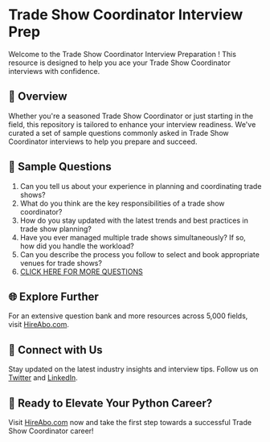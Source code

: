 # Trade Show Coordinator Interview Prep

Welcome to the Trade Show Coordinator Interview Preparation ! This resource is designed to help you ace your Trade Show Coordinator interviews with confidence.

## 🚀 Overview

Whether you're a seasoned Trade Show Coordinator or just starting in the field, this repository is tailored to enhance your interview readiness. We've curated a set of sample questions commonly asked in Trade Show Coordinator interviews to help you prepare and succeed.

## 📝 Sample Questions

1. Can you tell us about your experience in planning and coordinating trade shows?
2. What do you think are the key responsibilities of a trade show coordinator?
3. How do you stay updated with the latest trends and best practices in trade show planning?
4. Have you ever managed multiple trade shows simultaneously? If so, how did you handle the workload?
5. Can you describe the process you follow to select and book appropriate venues for trade shows?
6. [CLICK HERE FOR MORE QUESTIONS](https://hireabo.com/job/11_3_5/Trade%20Show%20Coordinator)

## 🌐 Explore Further

For an extensive question bank and more resources across 5,000 fields, visit [HireAbo.com](https://www.hireabo.com).

## 📱 Connect with Us

Stay updated on the latest industry insights and interview tips. Follow us on [Twitter](https://twitter.com/hireabo) and [LinkedIn](https://www.linkedin.com/in/hire-abo-3609972a8/).

## 🚀 Ready to Elevate Your Python Career?

Visit [HireAbo.com](https://www.hireabo.com) now and take the first step towards a successful Trade Show Coordinator career!